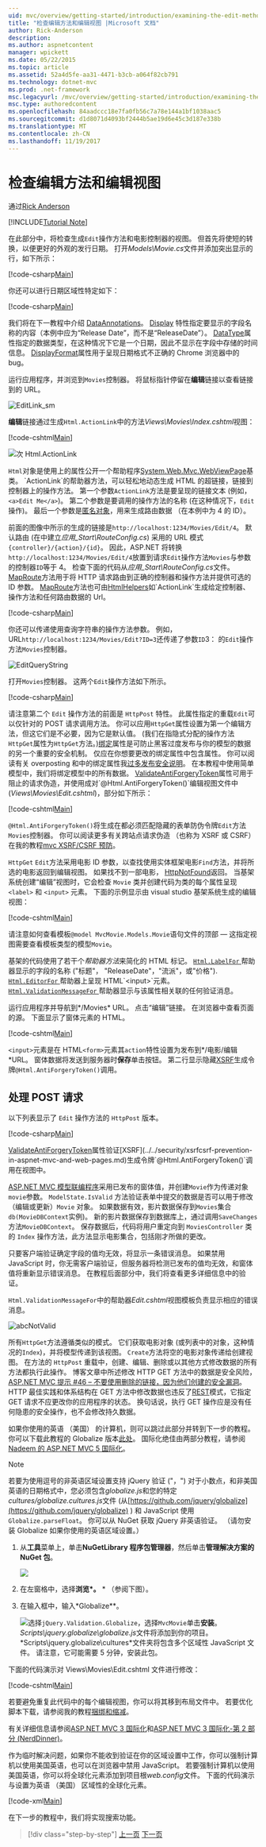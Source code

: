 ```yaml
---
uid: mvc/overview/getting-started/introduction/examining-the-edit-methods-and-edit-view
title: "检查编辑方法和编辑视图 |Microsoft 文档"
author: Rick-Anderson
description: 
ms.author: aspnetcontent
manager: wpickett
ms.date: 05/22/2015
ms.topic: article
ms.assetid: 52a4d5fe-aa31-4471-b3cb-a064f82cb791
ms.technology: dotnet-mvc
ms.prod: .net-framework
msc.legacyurl: /mvc/overview/getting-started/introduction/examining-the-edit-methods-and-edit-view
msc.type: authoredcontent
ms.openlocfilehash: 84aadccc18e7fa0fb56c7a78e144a1bf1038aac5
ms.sourcegitcommit: d1d8071d4093bf2444b5ae19d6e45c3d187e338b
ms.translationtype: MT
ms.contentlocale: zh-CN
ms.lasthandoff: 11/19/2017
---
```

<a name="examining-the-edit-methods-and-edit-view"></a>检查编辑方法和编辑视图
====================
通过[Rick Anderson](https://github.com/Rick-Anderson)

[!INCLUDE[Tutorial Note](sample/code-location.md)]

在此部分中，将检查生成`Edit`操作方法和电影控制器的视图。 但首先将使短的转换，以便更好的外观的发行日期。 打开*Models\Movie.cs*文件并添加突出显示的行，如下所示：

[!code-csharp[Main](examining-the-edit-methods-and-edit-view/samples/sample1.cs?highlight=2,12-14)]

你还可以进行日期区域性特定如下：

[!code-csharp[Main](examining-the-edit-methods-and-edit-view/samples/sample2.cs?highlight=3)]

我们将在下一教程中介绍 [DataAnnotations](https://msdn.microsoft.com/en-us/library/system.componentmodel.dataannotations.aspx)。 [Display](https://msdn.microsoft.com/en-us/library/system.componentmodel.dataannotations.displayattribute.aspx) 特性指定要显示的字段名称的内容（本例中应为“Release Date”，而不是“ReleaseDate”）。 [DataType](https://msdn.microsoft.com/en-us/library/system.componentmodel.dataannotations.datatypeattribute.aspx)属性指定的数据类型，在这种情况下它是一个日期，因此不显示在字段中存储的时间信息。 [DisplayFormat](https://msdn.microsoft.com/en-us/library/system.componentmodel.dataannotations.displayformatattribute.aspx)属性用于呈现日期格式不正确的 Chrome 浏览器中的 bug。

运行应用程序，并浏览到`Movies`控制器。 将鼠标指针停留在**编辑**链接以查看链接到的 URL。

![EditLink_sm](examining-the-edit-methods-and-edit-view/_static/image1.png)

**编辑**链接通过生成`Html.ActionLink`中的方法*Views\Movies\Index.cshtml*视图：

[!code-cshtml[Main](examining-the-edit-methods-and-edit-view/samples/sample3.cshtml)]

![次 Html.ActionLink](examining-the-edit-methods-and-edit-view/_static/image2.png)

`Html`对象是使用上的属性公开一个帮助程序[System.Web.Mvc.WebViewPage](https://msdn.microsoft.com/en-us/library/gg402107(VS.98).aspx)基类。 `ActionLink`的帮助器方法，可以轻松地动态生成 HTML 的超链接，链接到控制器上的操作方法。 第一个参数`ActionLink`方法是要呈现的链接文本 (例如， `<a>Edit Me</a>`)。 第二个参数是要调用的操作方法的名称 (在这种情况下，`Edit`操作)。 最后一个参数是[匿名对象](https://weblogs.asp.net/scottgu/archive/2007/05/15/new-orcas-language-feature-anonymous-types.aspx)，用来生成路由数据 （在本例中为 4 的 ID）。

前面的图像中所示的生成的链接是`http://localhost:1234/Movies/Edit/4`。 默认路由 (在中建立*应用\_Start\RouteConfig.cs*) 采用的 URL 模式`{controller}/{action}/{id}`。 因此，ASP.NET 将转换`http://localhost:1234/Movies/Edit/4`放置到请求`Edit`操作方法`Movies`与参数的控制器`ID`等于 4。 检查下面的代码从*应用\_Start\RouteConfig.cs*文件。 [MapRoute](../../older-versions-1/controllers-and-routing/asp-net-mvc-routing-overview-cs.md)方法用于将 HTTP 请求路由到正确的控制器和操作方法并提供可选的 ID 参数。 [MapRoute](../../older-versions-1/controllers-and-routing/asp-net-mvc-routing-overview-cs.md)方法也可由[HtmlHelpers](https://msdn.microsoft.com/en-us/library/system.web.mvc.htmlhelper(v=vs.108).aspx)如`ActionLink`生成给定控制器、 操作方法和任何路由数据的 Url。

[!code-csharp[Main](examining-the-edit-methods-and-edit-view/samples/sample4.cs?highlight=7)]

你还可以传递使用查询字符串的操作方法参数。 例如，URL`http://localhost:1234/Movies/Edit?ID=3`还传递了参数`ID`3： 的`Edit`操作方法`Movies`控制器。

![EditQueryString](examining-the-edit-methods-and-edit-view/_static/image3.png)

打开`Movies`控制器。 这两个`Edit`操作方法如下所示。

[!code-csharp[Main](examining-the-edit-methods-and-edit-view/samples/sample5.cs?highlight=19-21)]

请注意第二个 `Edit` 操作方法的前面是 `HttpPost` 特性。 此属性指定的重载`Edit`可以仅针对的 POST 请求调用方法。 你可以应用`HttpGet`属性设置为第一个编辑方法，但这它们是不必要，因为它是默认值。 (我们在指隐式分配的操作方法`HttpGet`属性为`HttpGet`方法。)[绑定](https://msdn.microsoft.com/en-us/library/system.web.mvc.bindattribute(v=vs.108).aspx)属性是可防止黑客过度发布与你的模型的数据的另一个重要的安全机制。 仅应在你想要更改的绑定属性中包含属性。 你可以阅读有关 overposting 和中的绑定属性我[过多发布安全说明](https://go.microsoft.com/fwlink/?LinkId=317598)。 在本教程中使用简单模型中，我们将绑定模型中的所有数据。 [ValidateAntiForgeryToken](https://msdn.microsoft.com/en-us/library/system.web.mvc.validateantiforgerytokenattribute(v=vs.108).aspx)属性可用于阻止的请求伪造，并使用成对`@Html.AntiForgeryToken()`编辑视图文件中 (*Views\Movies\Edit.cshtml*)，部分如下所示：

[!code-cshtml[Main](examining-the-edit-methods-and-edit-view/samples/sample6.cshtml?highlight=9)]

`@Html.AntiForgeryToken()`将生成在都必须匹配隐藏的表单防伪令牌`Edit`方法`Movies`控制器。 你可以阅读更多有关跨站点请求伪造 （也称为 XSRF 或 CSRF） 在我的教程[mvc XSRF/CSRF 预防](../../security/xsrfcsrf-prevention-in-aspnet-mvc-and-web-pages.md)。

`HttpGet` `Edit`方法采用电影 ID 参数，以查找使用实体框架电影`Find`方法，并将所选的电影返回到编辑视图。 如果找不到一部电影， [HttpNotFound](https://msdn.microsoft.com/en-us/library/gg453938(VS.98).aspx)返回。 当基架系统创建“编辑”视图时，它会检查 `Movie` 类并创建代码为类的每个属性呈现 `<label>` 和 `<input>` 元素。 下面的示例显示由 visual studio 基架系统生成的编辑视图：

[!code-cshtml[Main](examining-the-edit-methods-and-edit-view/samples/sample7.cshtml)]

请注意如何查看模板`@model MvcMovie.Models.Movie`语句文件的顶部 — 这指定视图需要查看模板类型的模型`Movie`。

基架的代码使用了若干个*帮助器方法*来简化的 HTML 标记。 [ `Html.LabelFor` ](https://msdn.microsoft.com/en-us/library/gg401864(VS.98).aspx)帮助器显示的字段的名称 (&quot;标题&quot;， &quot;ReleaseDate&quot;，&quot;流派&quot;，或&quot;价格&quot;). [ `Html.EditorFor` ](https://msdn.microsoft.com/en-us/library/system.web.mvc.html.editorextensions.editorfor(VS.98).aspx)帮助器上呈现 HTML`<input>`元素。 [ `Html.ValidationMessageFor` ](https://msdn.microsoft.com/en-us/library/system.web.mvc.html.validationextensions.validationmessagefor(VS.98).aspx)帮助器显示与该属性相关联的任何验证消息。

运行应用程序并导航到*/Movies* URL。 点击“编辑”链接。 在浏览器中查看页面的源。 下面显示了窗体元素的 HTML。

[!code-cshtml[Main](examining-the-edit-methods-and-edit-view/samples/sample8.cshtml?highlight=1-2)]

`<input>`元素是在 HTML`<form>`元素其`action`特性设置为发布到*/电影/编辑*URL。 窗体数据将发送到服务器时**保存**单击按钮。 第二行显示隐藏[XSRF](../../security/xsrfcsrf-prevention-in-aspnet-mvc-and-web-pages.md)生成令牌`@Html.AntiForgeryToken()`调用。

## <a name="processing-the-post-request"></a>处理 POST 请求

以下列表显示了 `Edit` 操作方法的 `HttpPost` 版本。

[!code-csharp[Main](examining-the-edit-methods-and-edit-view/samples/sample9.cs)]

[ValidateAntiForgeryToken](https://msdn.microsoft.com/en-us/library/system.web.mvc.validateantiforgerytokenattribute(v=vs.108).aspx)属性验证[XSRF](../../security/xsrfcsrf-prevention-in-aspnet-mvc-and-web-pages.md)生成令牌`@Html.AntiForgeryToken()`调用在视图中。

[ASP.NET MVC 模型联编程序](https://msdn.microsoft.com/en-us/library/dd410405.aspx)采用已发布的窗体值，并创建`Movie`作为传递对象`movie`参数。 `ModelState.IsValid` 方法验证表单中提交的数据是否可以用于修改（编辑或更新）`Movie` 对象。 如果数据有效，影片数据保存到`Movies`集合`db(MovieDBContext`实例)。 新的影片数据保存到数据库上，通过调用`SaveChanges`方法`MovieDBContext`。 保存数据后，代码将用户重定向到 `MoviesController` 类的 `Index` 操作方法，此方法显示电影集合，包括刚才所做的更改。

只要客户端验证确定字段的值均无效，将显示一条错误消息。 如果禁用 JavaScript 时，你无需客户端验证，但服务器将检测已发布的值均无效，和窗体值将重新显示错误消息。 在教程后面部分中，我们将查看更多详细信息中的验证。

`Html.ValidationMessageFor`中的帮助器*Edit.cshtml*视图模板负责显示相应的错误消息。

![abcNotValid](examining-the-edit-methods-and-edit-view/_static/image4.png)

所有`HttpGet`方法遵循类似的模式。 它们获取电影对象 (或列表中的对象，这种情况的`Index`)，并将模型传递到该视图。 `Create`方法将空的电影对象传递给创建视图。 在方法的 `HttpPost` 重载中，创建、编辑、删除或以其他方式修改数据的所有方法都执行此操作。 博客文章中所述修改 HTTP GET 方法中的数据是安全风险， [ASP.NET MVC 提示 #46 – 不要使用删除的链接，因为他们创建的安全漏洞](http://stephenwalther.com/blog/archive/2009/01/21/asp.net-mvc-tip-46-ndash-donrsquot-use-delete-links-because.aspx)。 HTTP 最佳实践和体系结构在 GET 方法中修改数据也违反了[REST](http://en.wikipedia.org/wiki/Representational_State_Transfer)模式，它指定 GET 请求不应更改你的应用程序的状态。 换句话说，执行 GET 操作应是没有任何隐患的安全操作，也不会修改持久数据。

如果你使用的英语 （美国） 的计算机，则可以跳过此部分并转到下一步的教程。 你可以下载此教程的 Globalize 版本[此处](https://archive.msdn.microsoft.com/Project/Download/FileDownload.aspx?ProjectName=aspnetmvcsamples&amp;DownloadId=16475)。 国际化绝佳由两部分教程，请参阅[Nadeem 的 ASP.NET MVC 5 国际化](http://afana.me/post/aspnet-mvc-internationalization.aspx)。


> [!NOTE]
> 若要为使用逗号的非英语区域设置支持 jQuery 验证 (&quot;，&quot;) 对于小数点，和非美国英语的日期格式中，您必须包含*globalize.js*和您的特定*cultures/globalize.cultures.js*文件 (从[https://github.com/jquery/globalize](https://github.com/jquery/globalize) ) 和 JavaScript 使用`Globalize.parseFloat`。 你可以从 NuGet 获取 jQuery 非英语验证。 （请勿安装 Globalize 如果你使用的英语区域设置。）


1. 从**工具**菜单上，单击**NuGetLibrary 程序包管理器**，然后单击**管理解决方案的 NuGet 包**。  
  
    ![](examining-the-edit-methods-and-edit-view/_static/image5.png)
2. 在左窗格中，选择**浏览*。** * （参阅下图）。
3. 在输入框中，输入*Globalize**。  
  
    ![](examining-the-edit-methods-and-edit-view/_static/image6.png)选择`jQuery.Validation.Globalize`，选择`MvcMovie`单击**安装**。 *Scripts\jquery.globalize\globalize.js*文件将添加到你的项目。 *Scripts\jquery.globalize\cultures\*文件夹将包含多个区域性 JavaScript 文件。 请注意，它可能需要 5 分钟，安装此包。

 下面的代码演示对 Views\Movies\Edit.cshtml 文件进行修改： 

[!code-cshtml[Main](examining-the-edit-methods-and-edit-view/samples/sample10.cshtml)]

若要避免重复此代码中的每个编辑视图，你可以将其移到布局文件中。 若要优化脚本下载，请参阅我的教程[捆绑和缩减](../../performance/bundling-and-minification.md)。

有关详细信息请参阅[ASP.NET MVC 3 国际化](http://afana.me/post/aspnet-mvc-internationalization.aspx)和[ASP.NET MVC 3 国际化-第 2 部分 (NerdDinner)](http://afana.me/post/aspnet-mvc-internationalization-part-2.aspx)。

作为临时解决问题，如果你不能收到验证在你的区域设置中工作，你可以强制计算机以使用美国英语，也可以在浏览器中禁用 JavaScript。 若要强制计算机以使用美国英语，你可以将全球化元素添加到项目根*web.config*文件。 下面的代码演示与设置为英语 （美国） 区域性的全球化元素。

[!code-xml[Main](examining-the-edit-methods-and-edit-view/samples/sample11.xml)]

<a id="gettingstarted"></a><a id="jQueryAjaxJSON"></a>在下一步的教程中，我们将实现搜索功能。

>[!div class="step-by-step"]
[上一页](accessing-your-models-data-from-a-controller.md)
[下一页](adding-search.md)
